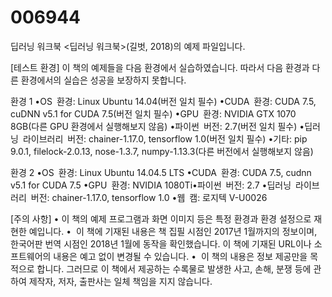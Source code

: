 # 006944
딥러닝 워크북
<딥러닝 워크북>(길벗, 2018)의 예제 파일입니다.

[테스트 환경]
이 책의 예제들을 다음 환경에서 실습하였습니다. 따라서 다음 환경과 다른 환경에서의 실습은 성공을 보장하지 못합니다.

환경 1 
•OS 환경: Linux Ubuntu 14.04(버전 일치 필수)
•CUDA 환경: CUDA 7.5, cuDNN v5.1 for CUDA 7.5(버전 일치 필수)
•GPU 환경: NVIDIA GTX 1070 8GB(다른 GPU 환경에서 실행해보지 않음)
•파이썬 버전: 2.7(버전 일치 필수)
•딥러닝 라이브러리 버전: chainer-1.17.0, tensorflow 1.0(버전 일치 필수)
•기타: pip 9.0.1, filelock-2.0.13, nose-1.3.7, numpy-1.13.3(다른 버전에서 실행해보지 않음)

환경 2
•OS 환경: Linux Ubuntu 14.04.5 LTS
•CUDA 환경: CUDA 7.5, cudnn v5.1 for CUDA 7.5
•GPU 환경: NVIDIA 1080Ti•파이썬 버전: 2.7
•딥러닝 라이브러리 버전: chainer-1.17.0, tensorflow 1.0
•웹 캠: 로지텍 V-U0026

[주의 사항]
• 이 책의 예제 프로그램과 화면 이미지 등은 특정 환경과 환경 설정으로 재현한 예입니다.
•  이 책에 기재된 내용은 책 집필 시점인 2017년 1월까지의 정보이며, 한국어판 번역 시점인 2018년 1월에 동작을 확인했습니다. 이 책에 기재된 URL이나 소프트웨어의 내용은 예고 없이 변경될 수 있습니다.
•  이 책의 내용은 정보 제공만을 목적으로 합니다. 그러므로 이 책에서 제공하는 수록물로 발생한 사고, 손해, 분쟁 등에 관하여 제작자, 저자, 출판사는 일체 책임을 지지 않습니다.
